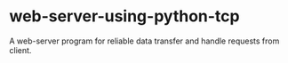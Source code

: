 # web-server-using-python-tcp
A web-server program for reliable data transfer and handle requests from client.
